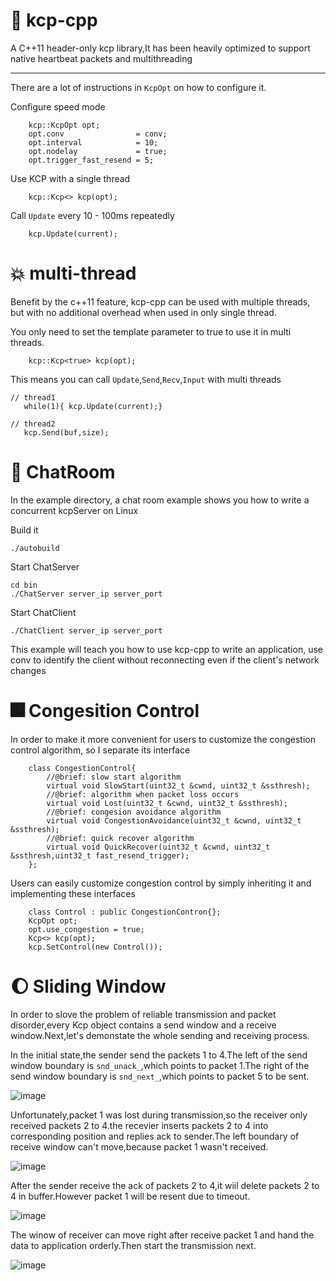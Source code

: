 
# 🌟 kcp-cpp

A C++11 header-only kcp library,It has been heavily optimized to support native heartbeat packets and multithreading


---


There are a lot of instructions in `KcpOpt` on how to configure it.

Configure speed mode
```
    kcp::KcpOpt opt;
    opt.conv                = conv;
    opt.interval            = 10;
    opt.nodelay             = true;
    opt.trigger_fast_resend = 5;
```
Use KCP with a single thread
```
    kcp::Kcp<> kcp(opt);
```
Call `Update` every 10 - 100ms repeatedly
```
    kcp.Update(current);
```
# 💥 multi-thread
Benefit by the c++11 feature, kcp-cpp can be used with multiple threads, but with no additional overhead when used in only single thread.  

You only need to set the template parameter to true to use it in multi threads.
```
    kcp::Kcp<true> kcp(opt);
```

This means you can call `Update`,`Send`,`Recv`,`Input` with multi threads


```
// thread1
   while(1){ kcp.Update(current);}
```
```
// thread2
   kcp.Send(buf,size);
```

# 🚀 ChatRoom

In the example directory, a chat room example shows you how to write a concurrent kcpServer on Linux

Build it

```
./autobuild
```

Start ChatServer
```
cd bin
./ChatServer server_ip server_port
```
Start ChatClient
```
./ChatClient server_ip server_port
```

This example will teach you how to use kcp-cpp to write an application, use conv to identify the client without reconnecting even if the client's network changes  


# 🎆 Congesition Control

In order to make it more convenient for users to customize the congestion control algorithm, so I separate its interface 

```
    class CongestionControl{
        //@brief: slow start algorithm 
        virtual void SlowStart(uint32_t &cwnd, uint32_t &ssthresh);
        //@brief: algorithm when packet loss occurs
        virtual void Lost(uint32_t &cwnd, uint32_t &ssthresh);
        //@brief: congesion avoidance algorithm
        virtual void CongestionAvoidance(uint32_t &cwnd, uint32_t &ssthresh);
        //@brief: quick recover algorithm 
        virtual void QuickRecover(uint32_t &cwnd, uint32_t &ssthresh,uint32_t fast_resend_trigger);
    };
```

Users can easily customize congestion control by simply inheriting it and implementing these interfaces   

```
    class Control : public CongestionContron{};
    KcpOpt opt;
    opt.use_congestion = true;
    Kcp<> kcp(opt);
    kcp.SetControl(new Control());
```

# 🌔 Sliding Window

In order to slove the problem of reliable transmission and packet disorder,every Kcp object contains a send window and a receive window.Next,let's demonstate the whole sending and receiving process.

In the initial state,the sender send the packets 1 to 4.The left of the send window boundary is `snd_unack_`,which points to packet 1.The right of the send window boundary is
`snd_next_`,which points to packet 5 to be sent.

![image](https://img-blog.csdnimg.cn/b793d386f3f44350bf94d4e41c7e9d6e.png?x-oss-process=image/watermark,type_ZHJvaWRzYW5zZmFsbGJhY2s,shadow_50,text_Q1NETiBAQEtI,size_20,color_FFFFFF,t_70,g_se,x_16)

Unfortunately,packet 1 was lost during transmission,so the receiver only received 
packets 2 to 4.the recevier inserts packets 2 to 4 into corresponding position and replies ack to sender.The left boundary of receive window can't move,because packet 1 
wasn't received.

![image](https://img-blog.csdnimg.cn/edc2495f3f1541529851d81378858453.png?x-oss-process=image/watermark,type_ZHJvaWRzYW5zZmFsbGJhY2s,shadow_50,text_Q1NETiBAQEtI,size_20,color_FFFFFF,t_70,g_se,x_16)

After the sender receive the ack of packets 2 to 4,it wiil delete packets 2 to 4 in buffer.However packet 1 will be resent due to timeout.

![image](https://img-blog.csdnimg.cn/490c6b7d03b242b4aa10f193803ceb09.png?x-oss-process=image/watermark,type_ZHJvaWRzYW5zZmFsbGJhY2s,shadow_50,text_Q1NETiBAQEtI,size_20,color_FFFFFF,t_70,g_se,x_16)

The winow of receiver can move right after receive packet 1 and hand the data to application orderly.Then start the transmission next.

![image](https://img-blog.csdnimg.cn/885b29fd98734a16be2f0e01f85f67cc.png?x-oss-process=image/watermark,type_ZHJvaWRzYW5zZmFsbGJhY2s,shadow_50,text_Q1NETiBAQEtI,size_20,color_FFFFFF,t_70,g_se,x_16)


